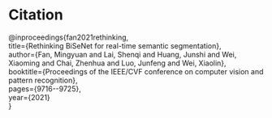 # Citation
@inproceedings{fan2021rethinking,<br>
  title={Rethinking BiSeNet for real-time semantic segmentation},<br>
  author={Fan, Mingyuan and Lai, Shenqi and Huang, Junshi and Wei, Xiaoming and Chai, Zhenhua and Luo, Junfeng and Wei, Xiaolin},<br>
  booktitle={Proceedings of the IEEE/CVF conference on computer vision and pattern recognition},<br>
  pages={9716--9725},<br>
  year={2021}<br>
}
